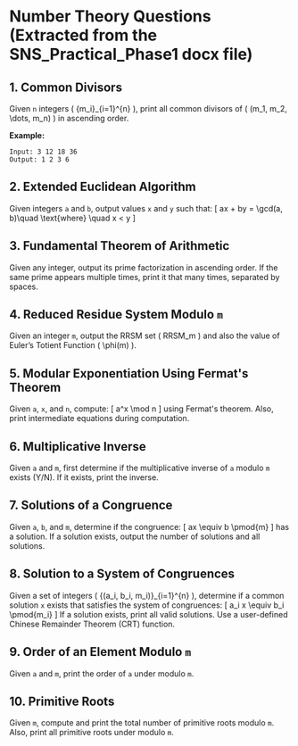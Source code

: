 # Number Theory Questions (Extracted from the SNS_Practical_Phase1 docx file)

## 1. Common Divisors
Given `n` integers \( \{m_i\}_{i=1}^{n} \), print all common divisors of \( (m_1, m_2, \dots, m_n) \) in ascending order.

**Example:**
```
Input: 3 12 18 36
Output: 1 2 3 6
```

## 2. Extended Euclidean Algorithm
Given integers `a` and `b`, output values `x` and `y` such that:
\[
ax + by = \gcd(a, b)\quad \text{where} \quad x < y
\]

## 3. Fundamental Theorem of Arithmetic
Given any integer, output its prime factorization in ascending order. If the same prime appears multiple times, print it that many times, separated by spaces.

## 4. Reduced Residue System Modulo `m`
Given an integer `m`, output the RRSM set \( RRSM_m \) and also the value of Euler’s Totient Function \( \phi(m) \).

## 5. Modular Exponentiation Using Fermat's Theorem
Given `a`, `x`, and `n`, compute:
\[
 a^x \mod n
\]
using Fermat's theorem. Also, print intermediate equations during computation.

## 6. Multiplicative Inverse
Given `a` and `m`, first determine if the multiplicative inverse of `a` modulo `m` exists (Y/N). If it exists, print the inverse.

## 7. Solutions of a Congruence
Given `a`, `b`, and `m`, determine if the congruence:
\[
 ax \equiv b \pmod{m}
\]
has a solution. If a solution exists, output the number of solutions and all solutions.

## 8. Solution to a System of Congruences
Given a set of integers \( \{(a_i, b_i, m_i)\}_{i=1}^{n} \), determine if a common solution `x` exists that satisfies the system of congruences:
\[
 a_i x \equiv b_i \pmod{m_i}
\]
If a solution exists, print all valid solutions. Use a user-defined Chinese Remainder Theorem (CRT) function.

## 9. Order of an Element Modulo `m`
Given `a` and `m`, print the order of `a` under modulo `m`.

## 10. Primitive Roots
Given `m`, compute and print the total number of primitive roots modulo `m`. Also, print all primitive roots under modulo `m`. 

